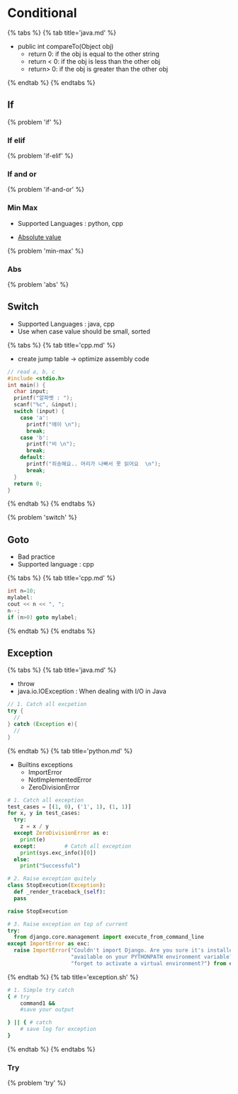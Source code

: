 # Conditional

{% tabs %}
{% tab title='java.md' %}

* public int compareTo(Object obj)
  * return 0: if the obj is equal to the other string
  * return < 0: if the obj is less than the other obj
  * return> 0: if the obj is greater than the other obj

{% endtab %}
{% endtabs %}

## If

{% problem 'if' %}

### If elif

{% problem 'if-elif' %}

### If and or

{% problem 'if-and-or' %}

### Min Max

* Supported Languages : python, cpp

* [Absolute value](https://www.youtube.com/watch?v=r6hS_8nm1jM)

{% problem 'min-max' %}

### Abs

{% problem 'abs' %}

## Switch

* Supported Languages : java, cpp
* Use when case value should be small, sorted

{% tabs %}
{% tab title='cpp.md' %}

* create jump table → optimize assembly code

```cpp
// read a, b, c
#include <stdio.h>
int main() {
  char input;
  printf("알파벳 : ");
  scanf("%c", &input);
  switch (input) {
    case 'a':
      printf("에이 \n");
      break;
    case 'b':
      printf("비 \n");
      break;
    default:
      printf("죄송해요.. 머리가 나빠서 못 읽어요  \n");
      break;
  }
  return 0;
}
```

{% endtab %}
{% endtabs %}

{% problem 'switch' %}

## Goto

* Bad practice
* Supported language : cpp

{% tabs %}
{% tab title='cpp.md' %}

```cpp
int n=10;
mylabel:
cout << n << ", ";
n--;
if (n>0) goto mylabel;
```

{% endtab %}
{% endtabs %}

## Exception

{% tabs %}
{% tab title='java.md' %}

* throw
* java.io.IOException : When dealing with I/O in Java

```java
// 1. Catch all excpetion
try {
  //
} catch (Exception e){
  //
}
```

{% endtab %}
{% tab title='python.md' %}

* Builtins exceptions
  * ImportError
  * NotImplementedError
  * ZeroDivisionError

```py
# 1. Catch all exception
test_cases = [(1, 0), ('1', 1), (1, 1)]
for x, y in test_cases:
  try:
    z = x / y
  except ZeroDivisionError as e:
    print(e)
  except:         # Catch all exception
    print(sys.exc_info()[0])
  else:
    print("Successful")

# 2. Raise exception quitely
class StopExecution(Exception):
  def _render_traceback_(self):
  pass

raise StopExecution

# 3. Raise exception on top of current
try:
  from django.core.management import execute_from_command_line
except ImportError as exc:
  raise ImportError("Couldn't import Django. Are you sure it's installed and "
                    "available on your PYTHONPATH environment variable? Did you "
                    "forget to activate a virtual environment?") from exc
```

{% endtab %}
{% tab title='exception.sh' %}

```sh
# 1. Simple try catch
{ # try
    command1 &&
    #save your output

} || { # catch
    # save log for exception
}
```

{% endtab %}
{% endtabs %}

### Try

{% problem 'try' %}
